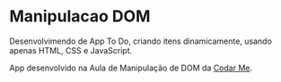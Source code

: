 # Manipulacao DOM

Desenvolvimendo de App To Do, criando itens dinamicamente, usando apenas HTML, CSS e JavaScript.

App desenvolvido na Aula de Manipulação de DOM da [Codar Me](https://codar.me).
